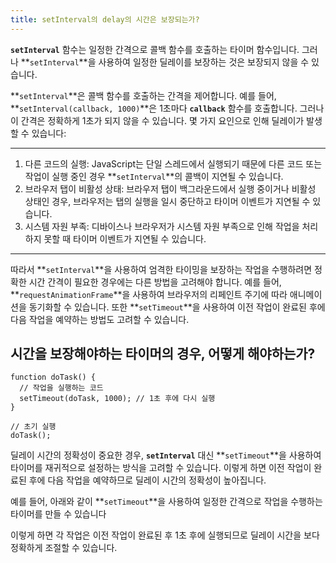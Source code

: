 ```yaml
---
title: setInterval의 delay의 시간은 보장되는가?
---
```


**`setInterval`** 함수는 일정한 간격으로 콜백 함수를 호출하는 타이머 함수입니다. 그러나 **`setInterval`**을 사용하여 일정한 딜레이를 보장하는 것은 보장되지 않을 수 있습니다.

**`setInterval`**은 콜백 함수를 호출하는 간격을 제어합니다. 예를 들어, **`setInterval(callback, 1000)`**은 1초마다 **`callback`** 함수를 호출합니다. 그러나 이 간격은 정확하게 1초가 되지 않을 수 있습니다. 몇 가지 요인으로 인해 딜레이가 발생할 수 있습니다:

---

1. 다른 코드의 실행: JavaScript는 단일 스레드에서 실행되기 때문에 다른 코드 또는 작업이 실행 중인 경우 **`setInterval`**의 콜백이 지연될 수 있습니다.
2. 브라우저 탭이 비활성 상태: 브라우저 탭이 백그라운드에서 실행 중이거나 비활성 상태인 경우, 브라우저는 탭의 실행을 일시 중단하고 타이머 이벤트가 지연될 수 있습니다.
3. 시스템 자원 부족: 디바이스나 브라우저가 시스템 자원 부족으로 인해 작업을 처리하지 못할 때 타이머 이벤트가 지연될 수 있습니다.

---

따라서 **`setInterval`**을 사용하여 엄격한 타이밍을 보장하는 작업을 수행하려면 정확한 시간 간격이 필요한 경우에는 다른 방법을 고려해야 합니다. 예를 들어, **`requestAnimationFrame`**을 사용하여 브라우저의 리페인트 주기에 따라 애니메이션을 동기화할 수 있습니다. 또한 **`setTimeout`**을 사용하여 이전 작업이 완료된 후에 다음 작업을 예약하는 방법도 고려할 수 있습니다.

## 시간을 보장해야하는 타이머의 경우, 어떻게 해야하는가?

```tsx
function doTask() {
  // 작업을 실행하는 코드
  setTimeout(doTask, 1000); // 1초 후에 다시 실행
}

// 초기 실행
doTask();
```

딜레이 시간의 정확성이 중요한 경우, **`setInterval`** 대신 **`setTimeout`**을 사용하여 타이머를 재귀적으로 설정하는 방식을 고려할 수 있습니다. 이렇게 하면 이전 작업이 완료된 후에 다음 작업을 예약하므로 딜레이 시간의 정확성이 높아집니다.

예를 들어, 아래와 같이 **`setTimeout`**을 사용하여 일정한 간격으로 작업을 수행하는 타이머를 만들 수 있습니다

이렇게 하면 각 작업은 이전 작업이 완료된 후 1초 후에 실행되므로 딜레이 시간을 보다 정확하게 조절할 수 있습니다.
